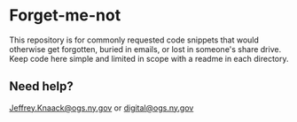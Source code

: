 # Forget-me-not

This repository is for commonly requested code snippets that would otherwise get forgotten, buried in emails, or lost in someone's share drive. Keep code here simple and limited in scope with a readme in each directory.

## Need help?
<Jeffrey.Knaack@ogs.ny.gov> or <digital@ogs.ny.gov>
